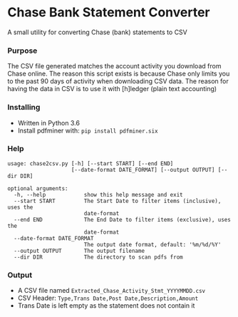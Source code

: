 # Chase Bank Statement Converter
A small utility for converting Chase (bank) statements to CSV

### Purpose
The CSV file generated matches the account activity you download from Chase online. The reason this script exists is because Chase only limits you to the past 90 days of activity when downloading CSV data. The reason for having the data in CSV is to use it with [h]ledger (plain text accounting)

### Installing
 * Written in Python 3.6
 * Install pdfminer with: `pip install pdfminer.six`

### Help
```
usage: chase2csv.py [-h] [--start START] [--end END]
                    [--date-format DATE_FORMAT] [--output OUTPUT] [--dir DIR]

optional arguments:
  -h, --help            show this help message and exit
  --start START         The Start Date to filter items (inclusive), uses the
                        date-format
  --end END             The End Date to filter items (exclusive), uses the
                        date-format
  --date-format DATE_FORMAT
                        The output date format, default: '%m/%d/%Y'
  --output OUTPUT       The output filename
  --dir DIR             The directory to scan pdfs from
  ```
  
  ### Output
   * A CSV file named `Extracted_Chase_Activity_Stmt_YYYYMMDD.csv`
   * CSV Header: `Type,Trans Date,Post Date,Description,Amount`
   * Trans Date is left empty as the statement does not contain it
 
